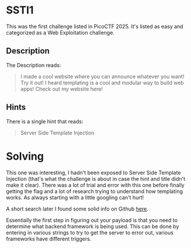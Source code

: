 # SSTI1
This was the first challenge listed in PicoCTF 2025.  It's listed as easy and categorized as a Web Exploitation challenge.

## Description
The Description reads:
> I made a cool website where you can announce whatever you want! Try it out!
> I heard templating is a cool and modular way to build web apps! Check out my website here!
## Hints
There is a single hint that reads:
> Server Side Template Injection

# Solving
This one was interesting, I hadn't been exposed to Server Side Template Injection (that's what the challenge is about in case the hint and title didn't make it clear).
There was a lot of trial and error with this one before finally getting the flag and a lot of research trying to understand how templating works.  As always starting with a little googling can't hurt!

A short search later I found some solid info on Github [here](https://github.com/swisskyrepo/PayloadsAllTheThings/tree/master/Server%20Side%20Template%20Injection).

Essentially the first step in figuring out your payload is that you need to determine what backend framework is being used.  This can be done by entering in various strings to try to get the server to error out, various frameworks have different triggers.

